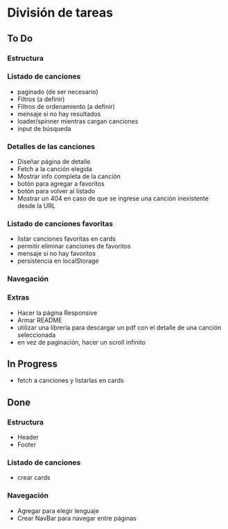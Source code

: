 # División de tareas

## To Do

### Estructura

### Listado de canciones

- paginado (de ser necesario)
- Filtros (a definir)
- Filtros de ordenamiento (a definir)
- mensaje si no hay resultados
- loader/spinner mientras cargan canciones
- input de búsqueda

### Detalles de las canciones

- Diseñar página de detalle
- Fetch a la canción elegida
- Mostrar info completa de la canción
- botón para agregar a favoritos
- botón para volver al listado
- Mostrar un 404 en caso de que se ingrese una canción inexistente desde la URL

### Listado de canciones favoritas

- listar canciones favoritas en cards
- permitir eliminar canciones de favoritos
- mensaje si no hay favoritos
- persistencia en localStorage

### Navegación

### Extras

- Hacer la página Responsive
- Armar README
- utilizar una librería para descargar un pdf con el detalle de una canción seleccionada
- en vez de paginación, hacer un scroll infinito

## In Progress

- fetch a canciones y listarlas en cards

## Done

### Estructura

- Header
- Footer

### Listado de canciones

- crear cards

### Navegación

- Agregar para elegir lenguaje
- Crear NavBar para navegar entre páginas
